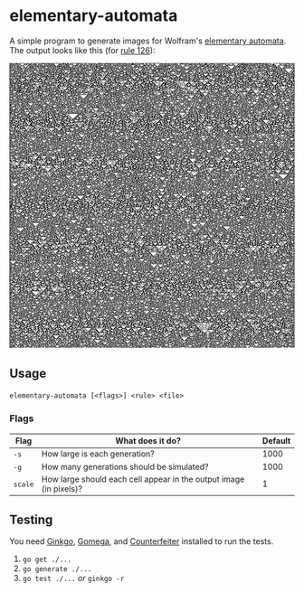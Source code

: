 # elementary-automata

A simple program to generate images for Wolfram's [elementary automata](http://mathworld.wolfram.com/ElementaryCellularAutomaton.html). The output looks like this (for [rule 126](http://mathworld.wolfram.com/Rule126.html)):

![rule 126 output](assets/one-twenty-six.png)

## Usage

`elementary-automata [<flags>] <rule> <file>`

### Flags

| Flag    | What does it do?                                                   | Default |
| ------- | ------------------------------------------------------------------ | ------- |
| `-s`    | How large is each generation?                                      | 1000    |
| `-g`    | How many generations should be simulated?                          | 1000    |
| `scale` | How large should each cell appear in the output image (in pixels)? | 1       |

## Testing

You need [Ginkgo](https://github.com/onsi/ginkgo), [Gomega](https://github.com/onsi/gomega), and [Counterfeiter](https://github.com/maxbrunsfeld/counterfeiter) installed to run the tests.

1. `go get ./...`
1. `go generate ./...`
1. `go test ./...` _or_ `ginkgo -r`
